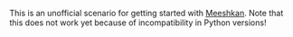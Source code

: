 This is an unofficial scenario for getting started with [Meeshkan](https://www.meeshkan.com/). Note that this does not work yet because of incompatibility in Python versions!
